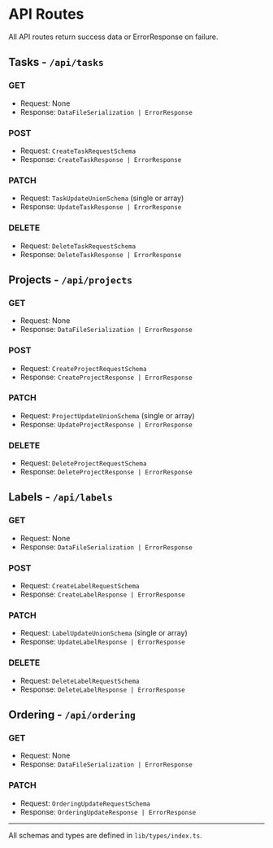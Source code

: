 # API Routes

All API routes return success data or ErrorResponse on failure.

## Tasks - `/api/tasks`

### GET

- Request: None
- Response: `DataFileSerialization | ErrorResponse`

### POST

- Request: `CreateTaskRequestSchema`
- Response: `CreateTaskResponse | ErrorResponse`

### PATCH

- Request: `TaskUpdateUnionSchema` (single or array)
- Response: `UpdateTaskResponse | ErrorResponse`

### DELETE

- Request: `DeleteTaskRequestSchema`
- Response: `DeleteTaskResponse | ErrorResponse`

## Projects - `/api/projects`

### GET

- Request: None
- Response: `DataFileSerialization | ErrorResponse`

### POST

- Request: `CreateProjectRequestSchema`
- Response: `CreateProjectResponse | ErrorResponse`

### PATCH

- Request: `ProjectUpdateUnionSchema` (single or array)
- Response: `UpdateProjectResponse | ErrorResponse`

### DELETE

- Request: `DeleteProjectRequestSchema`
- Response: `DeleteProjectResponse | ErrorResponse`

## Labels - `/api/labels`

### GET

- Request: None
- Response: `DataFileSerialization | ErrorResponse`

### POST

- Request: `CreateLabelRequestSchema`
- Response: `CreateLabelResponse | ErrorResponse`

### PATCH

- Request: `LabelUpdateUnionSchema` (single or array)
- Response: `UpdateLabelResponse | ErrorResponse`

### DELETE

- Request: `DeleteLabelRequestSchema`
- Response: `DeleteLabelResponse | ErrorResponse`

## Ordering - `/api/ordering`

### GET

- Request: None
- Response: `DataFileSerialization | ErrorResponse`

### PATCH

- Request: `OrderingUpdateRequestSchema`
- Response: `OrderingUpdateResponse | ErrorResponse`

---

All schemas and types are defined in `lib/types/index.ts`.
